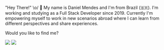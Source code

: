 "Hey There!" \o/ 👋
My name is Daniel Mendes and I'm from Brazil (🇧🇷). I'm working and studying as a Full Stack Developer since 2019. Currently I'm empowering myself to work in new scenarios abroad where I can learn from different perspectives and share experiences.

Would you like to find me?

<div>
 <a href="https://www.linkedin.com/in/daniel-albuquerque-0a693215a/" rel="nofollow"><img src="https://img.shields.io/badge/-LinkedIn-%230077B5?style=for-the-badge&amp;logo=linkedin&amp;logoColor=white" style="max-width: 100%;"></a>
<a href="https://api.whatsapp.com/send?phone=5511964548597" rel="nofollow"><img src= "https://img.shields.io/badge/WhatsApp-25D366?style=for-the-badge&logo=whatsapp&logoColor=white"></a>
</div>

